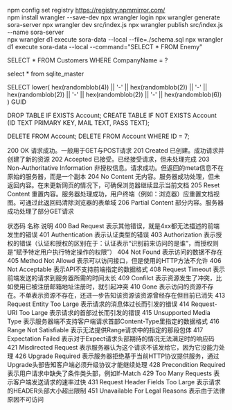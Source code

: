 npm config set registry https://registry.npmmirror.com/  
npm install wrangler --save-dev 
npx wrangler login 
npx wrangler generate sora-server
npx wrangler dev src/index.js
npx wrangler publish src/index.js --name sora-server  
npx wrangler d1 execute sora-data --local --file=./schema.sql
npx wrangler d1 execute sora-data --local --command="SELECT * FROM Enemy"

SELECT * FROM Customers WHERE CompanyName = ?

select * from sqlite_master

SELECT lower( hex(randomblob(4)) || '-' || hex(randomblob(2)) || '-' || hex(randomblob(2)) || '-' || hex(randomblob(2)) || '-' || hex(randomblob(6)) ) GUID

DROP TABLE IF EXISTS Account;
CREATE TABLE IF NOT EXISTS Account (ID TEXT PRIMARY KEY, MAIL TEXT, PASS TEXT);

DELETE FROM Account;
DELETE FROM Account WHERE ID = 7;

200	OK	请求成功。一般用于GET与POST请求
201	Created	已创建。成功请求并创建了新的资源
202	Accepted	已接受。已经接受请求，但未处理完成
203	Non-Authoritative Information	非授权信息。请求成功。但返回的meta信息不在原始的服务器，而是一个副本
204	No Content	无内容。服务器成功处理，但未返回内容。在未更新网页的情况下，可确保浏览器继续显示当前文档
205	Reset Content	重置内容。服务器处理成功，用户终端（例如：浏览器）应重置文档视图。可通过此返回码清除浏览器的表单域
206	Partial Content	部分内容。服务器成功处理了部分GET请求

状态码	名称	说明
400	Bad Request	表示其他错误，就是4xx都无法描述的前端发生的错误
401	Authentication	表示认证类型的错误
403	Authorization	表示授权的错误（认证和授权的区别在于：认证表示“识别前来访问的是谁”，而授权则是“赋予特定用户执行特定操作的权限”）
404	Not Found	表示访问的数据不存在
405	Method Not Allowd	表示可以访问接口，但是使用的HTTP方法不允许
406	Not Acceptable	表示API不支持前端指定的数据格式
408	Request Timeout	表示前端发送的请求到服务器所需的时间太长
409	Confilct	表示资源发生了冲突，比如使用已被注册邮箱地址注册时，就引起冲突
410	Gone	表示访问的资源不存在。不单表示资源不存在，还进一步告知该资源该资源曾经存在但目前已消失
413	Request Entity Too Large	表示请求的消息体过长而引发的错误
414	Request-URI Too Large	表示请求的首部过长而引发的错误
415	Unsupported Media Type	表示服务器端不支持客户端请求首部Content-Type里指定的数据格式
416	Range Not Satisfiable	表示无法提供Range请求中的指定的那段包体
417	Expectation Failed	表示对于Expect请求头部期待的情况无法满足时的响应码
421	Misdirected Request	表示服务器认为这个请求不该发给它，因为它没能力处理
426	Upgrade Required	表示服务器拒绝基于当前HTTP协议提供服务，通过Upgrade头部告知客户端必须升级协议才能继续处理
428	Precondition Required	表示用户请求中缺失了条件类头部，例如If-Match
429	Too Many Requests	表示客户端发送请求的速率过快
431	Request Header Fields Too Large	表示请求的HEADER头部大小超出限制
451	Unavailable For Legal Reasons	表示由于法律原因不可访问
